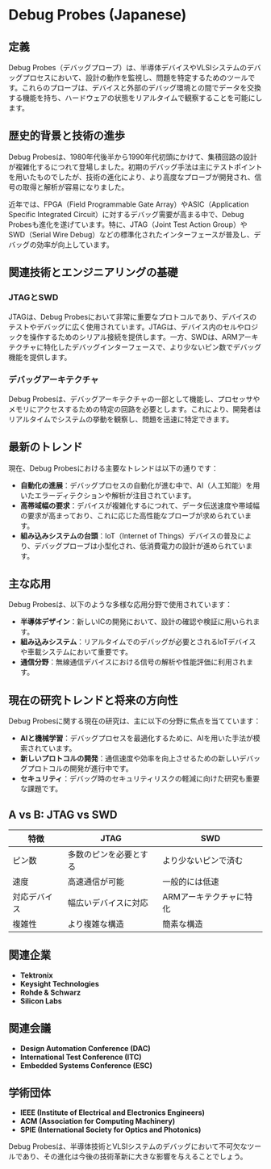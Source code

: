 # Debug Probes (Japanese)

## 定義

Debug Probes（デバッグプローブ）は、半導体デバイスやVLSIシステムのデバッグプロセスにおいて、設計の動作を監視し、問題を特定するためのツールです。これらのプローブは、デバイスと外部のデバッグ環境との間でデータを交換する機能を持ち、ハードウェアの状態をリアルタイムで観察することを可能にします。

## 歴史的背景と技術の進歩

Debug Probesは、1980年代後半から1990年代初頭にかけて、集積回路の設計が複雑化するにつれて登場しました。初期のデバッグ手法は主にテストポイントを用いたものでしたが、技術の進化により、より高度なプローブが開発され、信号の取得と解析が容易になりました。

近年では、FPGA（Field Programmable Gate Array）やASIC（Application Specific Integrated Circuit）に対するデバッグ需要が高まる中で、Debug Probesも進化を遂げています。特に、JTAG（Joint Test Action Group）やSWD（Serial Wire Debug）などの標準化されたインターフェースが普及し、デバッグの効率が向上しています。

## 関連技術とエンジニアリングの基礎

### JTAGとSWD

JTAGは、Debug Probesにおいて非常に重要なプロトコルであり、デバイスのテストやデバッグに広く使用されています。JTAGは、デバイス内のセルやロジックを操作するためのシリアル接続を提供します。一方、SWDは、ARMアーキテクチャに特化したデバッグインターフェースで、より少ないピン数でデバッグ機能を提供します。

### デバッグアーキテクチャ

Debug Probesは、デバッグアーキテクチャの一部として機能し、プロセッサやメモリにアクセスするための特定の回路を必要とします。これにより、開発者はリアルタイムでシステムの挙動を観察し、問題を迅速に特定できます。

## 最新のトレンド

現在、Debug Probesにおける主要なトレンドは以下の通りです：

- **自動化の進展**：デバッグプロセスの自動化が進む中で、AI（人工知能）を用いたエラーディテクションや解析が注目されています。
- **高帯域幅の要求**：デバイスが複雑化するにつれて、データ伝送速度や帯域幅の要求が高まっており、これに応じた高性能なプローブが求められています。
- **組み込みシステムの台頭**：IoT（Internet of Things）デバイスの普及により、デバッグプローブは小型化され、低消費電力の設計が進められています。

## 主な応用

Debug Probesは、以下のような多様な応用分野で使用されています：

- **半導体デザイン**：新しいICの開発において、設計の確認や検証に用いられます。
- **組み込みシステム**：リアルタイムでのデバッグが必要とされるIoTデバイスや車載システムにおいて重要です。
- **通信分野**：無線通信デバイスにおける信号の解析や性能評価に利用されます。

## 現在の研究トレンドと将来の方向性

Debug Probesに関する現在の研究は、主に以下の分野に焦点を当てています：

- **AIと機械学習**：デバッグプロセスを最適化するために、AIを用いた手法が模索されています。
- **新しいプロトコルの開発**：通信速度や効率を向上させるための新しいデバッグプロトコルの開発が進行中です。
- **セキュリティ**：デバッグ時のセキュリティリスクの軽減に向けた研究も重要な課題です。

## A vs B: JTAG vs SWD

| 特徴         | JTAG                          | SWD                          |
|--------------|-------------------------------|-------------------------------|
| ピン数       | 多数のピンを必要とする        | より少ないピンで済む        |
| 速度         | 高速通信が可能                | 一般的には低速               |
| 対応デバイス | 幅広いデバイスに対応          | ARMアーキテクチャに特化    |
| 複雑性       | より複雑な構造                | 簡素な構造                   |

## 関連企業

- **Tektronix**
- **Keysight Technologies**
- **Rohde & Schwarz**
- **Silicon Labs**

## 関連会議

- **Design Automation Conference (DAC)**
- **International Test Conference (ITC)**
- **Embedded Systems Conference (ESC)**

## 学術団体

- **IEEE (Institute of Electrical and Electronics Engineers)**
- **ACM (Association for Computing Machinery)**
- **SPIE (International Society for Optics and Photonics)**

Debug Probesは、半導体技術とVLSIシステムのデバッグにおいて不可欠なツールであり、その進化は今後の技術革新に大きな影響を与えることでしょう。